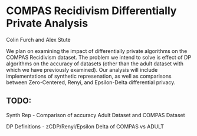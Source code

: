 # COMPAS Recidivism Differentially Private Analysis
Colin Furch and Alex Stute

We plan on examining the impact of differentially private algorithms on the COMPAS Recidivism dataset. 
The problem we intend to solve is effect of DP algorithms on the accuracy of datasets (other than the adult dataset with which we have previously examined).
Our analysis will include implementations of synthetic represenation, as well as comparisons between Zero-Centered, Renyi, and Epsilon-Delta differential privacy. 

## TODO:
Synth Rep - 
Comparison of accuracy Adult Dataset and COMPAS Dataset

DP Definitions - 
zCDP/Renyi/Epsilon Delta of COMPAS vs ADULT
